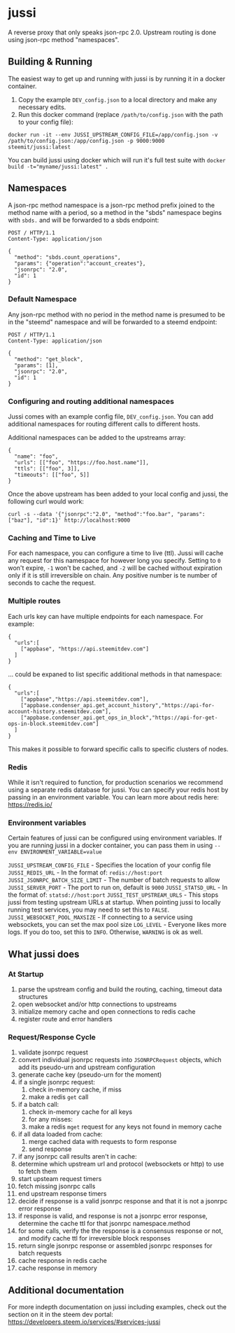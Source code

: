 # jussi

A reverse proxy that only speaks json-rpc 2.0. Upstream routing is done using json-rpc method "namespaces".

## Building & Running

The easiest way to get up and running with jussi is by running it in a docker container.

1) Copy the example `DEV_config.json` to a local directory and make any necessary edits.
2) Run this docker command (replace `/path/to/config.json` with the path to your config file): 
```
docker run -it --env JUSSI_UPSTREAM_CONFIG_FILE=/app/config.json -v /path/to/config.json:/app/config.json -p 9000:9000 steemit/jussi:latest
```

You can build jussi using docker which will run it's full test suite with `docker build -t="myname/jussi:latest" .`

## Namespaces
A json-rpc method namespace is a json-rpc method prefix joined to the method name with a period, so a method in the "sbds" namespace begins with `sbds.` and will be forwarded to a sbds endpoint:
```
POST / HTTP/1.1
Content-Type: application/json

{
  "method": "sbds.count_operations",
  "params": {"operation":"account_creates"},
  "jsonrpc": "2.0",
  "id": 1
}
```

### Default Namespace
Any json-rpc method with no period in the method name is presumed to be in the "steemd" namespace and will be forwarded to a steemd endpoint:

```
POST / HTTP/1.1
Content-Type: application/json

{
  "method": "get_block",
  "params": [1],
  "jsonrpc": "2.0",
  "id": 1
}
```

### Configuring and routing additional namespaces

Jussi comes with an example config file, `DEV_config.json`. You can add additional namespaces for routing different calls to different hosts.

Additional namespaces can be added to the upstreams array:

```
{
  "name": "foo",
  "urls": [["foo", "https://foo.host.name"]],
  "ttls": [["foo", 3]],
  "timeouts": [["foo", 5]]
}
```

Once the above upstream has been added to your local config and jussi, the following curl would work:
```
curl -s --data '{"jsonrpc":"2.0", "method":"foo.bar", "params":["baz"], "id":1}' http://localhost:9000
```

### Caching and Time to Live

For each namespace, you can configure a time to live (ttl). Jussi will cache any request for this namespace for however long you specify. Setting to `0` won't expire, `-1` won't be cached, and `-2` will be cached without expiration only if it is still irreversible on chain. Any positive number is te number of seconds to cache the request.

### Multiple routes

Each urls key can have multiple endpoints for each namespace. For example:

```
{
  "urls":[
    ["appbase", "https://api.steemitdev.com"]
  ]
}
```

… could be expaned to list specific additional methods in that namespace:

```
{
  "urls":[
    ["appbase","https://api.steemitdev.com"],
    ["appbase.condenser_api.get_account_history","https://api-for-account-history.steemitdev.com"],
    ["appbase.condenser_api.get_ops_in_block","https://api-for-get-ops-in-block.steemitdev.com"]
  ]
}
```

This makes it possible to forward specific calls to specific clusters of nodes.

### Redis

While it isn't required to function, for production scenarios we recommend using a separate redis database for jussi. You can specify your redis host by passing in an environment variable. You can learn more about redis here: https://redis.io/

### Environment variables

Certain features of jussi can be configured using environment variables. If you are running jussi in a docker container, you can pass them in using `--env ENVIRONMENT_VARIABLE=value`

`JUSSI_UPSTREAM_CONFIG_FILE` - Specifies the location of your config file
`JUSSI_REDIS_URL` - In the format of: `redis://host:port`
`JUSSI_JSONRPC_BATCH_SIZE_LIMIT` - The number of batch requests to allow
`JUSSI_SERVER_PORT` - The port to run on, default is `9000`
`JUSSI_STATSD_URL` - In the format of: `statsd://host:port`
`JUSSI_TEST_UPSTREAM_URLS` - This stops jussi from testing upstream URLs at startup. When pointing jussi to locally running test services, you may need to set this to `FALSE`.
`JUSSI_WEBSOCKET_POOL_MAXSIZE` - If connecting to a service using websockets, you can set the max pool size
`LOG_LEVEL` - Everyone likes more logs. If you do too, set this to `INFO`. Otherwise, `WARNING` is ok as well.

## What jussi does
### At Startup
1. parse the upstream config and build the routing, caching, timeout data structures
1. open websocket and/or http connections to upstreams
1. initialize memory cache and open connections to redis cache
1. register route and error handlers


### Request/Response Cycle

1. validate jsonrpc request
1. convert individual jsonrpc requests into `JSONRPCRequest` objects, which add its pseudo-urn and upstream configuration
1. generate cache key (pseudo-urn for the moment)
1. if a single jsonrpc request:
   1. check in-memory cache, if miss
   1. make a redis `get` call
1. if a batch call:
   1. check in-memory cache for all keys
   1. for any misses:
     1. make a redis `mget` request for any keys not found in memory cache
1. if all data loaded from cache:
   1. merge cached data with requests to form response
   1. send response
1. if any jsonrpc call results aren't in cache:
  1. determine which upstream url and protocol (websockets or http) to use to fetch them
1. start upsteam request timers
1. fetch missing jsonrpc calls
1. end upstream response timers
1. decide if response is a valid jsonrpc response and that it is not a jsonrpc error response
1. if response is valid, and response is not a jsonrpc error response, determine the cache ttl for that jsonrpc namespace.method
1. for some calls, verify the the response is a consensus response or not, and modify cache ttl for irreversible block responses
1. return single jsonrpc response or assembled jsonrpc responses for batch requests
1. cache response in redis cache
1. cache response in memory

## Additional documentation

For more indepth documentation on jussi including examples, check out the section on it in the steem dev portal: https://developers.steem.io/services/#services-jussi